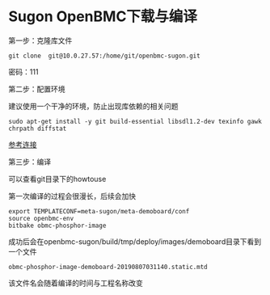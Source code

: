 # Sugon OpenBMC下载与编译

第一步：克隆库文件
```
git clone  git@10.0.27.57:/home/git/openbmc-sugon.git
```

密码：111

第二步：配置环境

建议使用一个干净的环境，防止出现库依赖的相关问题

```
sudo apt-get install -y git build-essential libsdl1.2-dev texinfo gawk chrpath diffstat
```

[参考连接](https://github.com/openbmc/openbmc)


第三步：编译

可以查看git目录下的howtouse

第一次编译的过程会很漫长，后续会加快

```
export TEMPLATECONF=meta-sugon/meta-demoboard/conf
source openbmc-env
bitbake obmc-phosphor-image
```

成功后会在openbmc-sugon/build/tmp/deploy/images/demoboard目录下看到一个文件
```
obmc-phosphor-image-demoboard-20190807031140.static.mtd
```

该文件名会随着编译的时间与工程名称改变
